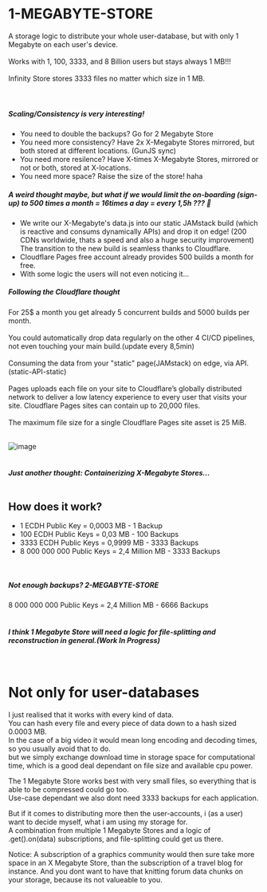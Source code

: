 # 1-MEGABYTE-STORE
A storage logic to distribute your whole user-database, but with only 1 Megabyte on each user's device. <br><br>Works with 1, 100, 3333, and 8 Billion users but stays always 1 MB!!! <br><br>Infinity Store stores 3333 files no matter which size in 1 MB.
<br><br>
<br>
##### Scaling/Consistency is very interesting!
- You need to double the backups? Go for 2 Megabyte Store
- You need more consistency? Have 2x X-Megabyte Stores mirrored, but both stored at different locations. (GunJS sync)
- You need more resilence? Have X-times X-Megabyte Stores, mirrored or not or both, stored at X-locations.
- You need more space? Raise the size of the store! haha

##### A weird thought maybe, but what if we would limit the on-boarding (sign-up) to 500 times a month = 16times a day = every 1,5h ??? 👀
- We write our X-Megabyte's data.js into our static JAMstack build (which is reactive and consums dynamically APIs) and drop it on edge! (200 CDNs worldwide, thats a speed and also a huge security improvement) The transition to the new build is seamless thanks to Cloudflare.
- Cloudflare Pages free account already provides 500 builds a month for free.
- With some logic the users will not even noticing it...

##### Following the Cloudflare thought
For 25$ a month you get already 5 concurrent builds and 5000 builds per month.<br><br>
You could automatically drop data regularly on the other 4 CI/CD pipelines, not even touching your main build.(update every 8,5min)<br><br>
Consuming the data from your "static" page(JAMstack) on edge, via API. (static-API-static)<br>
<br>
Pages uploads each file on your site to Cloudflare’s globally distributed network to deliver a low latency experience to every user that visits your site. Cloudflare Pages sites can contain up to 20,000 files.
<br><br>
The maximum file size for a single Cloudflare Pages site asset is 25 MiB.
<br><br>

![image](https://user-images.githubusercontent.com/67427045/215322640-9f94c832-4b3f-414a-9752-fe2af4f3dd58.png)
<br><br>

##### Just another thought: Containerizing X-Megabyte Stores...<br><br>

## How does it work?

- 1 ECDH Public Key = 0,0003 MB - 1 Backup<br>
- 100 ECDH Public Keys = 0,03 MB - 100 Backups<br>
- 3333 ECDH Public Keys = 0,9999 MB - 3333 Backups<br>
- 8 000 000 000 Public Keys = 2,4 Million MB - 3333 Backups<br>
<br>

##### Not enough backups? 2-MEGABYTE-STORE
8 000 000 000 Public Keys = 2,4 Million MB - 6666 Backups<br>
<br>
##### I think 1 Megabyte Store will need a logic for file-splitting and reconstruction in general.(Work In Progress)<br>
<br>

##### 
# Not only for user-databases
I just realised that it works with every kind of data.<br>
You can hash every file and every piece of data down to a hash sized 0.0003 MB.<br>
In the case of a big video it would mean long encoding and decoding times, so you usually avoid that to do.<br>
but we simply exchange download time in storage space for computational time, which is a good deal dependant on file size and available cpu power.<br>

The 1 Megabyte Store works best with very small files, so everything that is able to be compressed could go too.<br>
Use-case dependant we also dont need 3333 backups for each application.<br>

But if it comes to distributing more then the user-accounts, i (as a user) want to decide myself, what i am using my storage for.<br>
A combination from multiple 1 Megabyte Stores and a logic of .get().on(data) subscriptions, and file-splitting could get us there.<br>

Notice: A subscription of a graphics community would then sure take more space in an X Megabyte Store, than the subscription of a travel blog for instance. And you dont want to have that knitting forum data chunks on your storage, because its not valueable to you.
